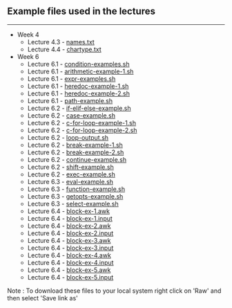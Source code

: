 ## Example files used in the lectures
___

* Week 4
  - Lecture 4.3 - [names.txt](names.txt) 
  - Lecture 4.4 - [chartype.txt](chartype.txt)
* Week 6
  - Lecture 6.1 - [condition-examples.sh](condition-examples.sh)
  - Lecture 6.1 - [arithmetic-example-1.sh](arithmetic-example-1.sh)
  - Lecture 6.1 - [expr-examples.sh](expr-examples.sh)
  - Lecture 6.1 - [heredoc-example-1.sh](heredoc-example-1.sh)
  - Lecture 6.1 - [heredoc-example-2.sh](heredoc-example-2.sh)
  - Lecture 6.1 - [path-example.sh](path-example.sh)
  - Lecture 6.2 - [if-elif-else-example.sh](if-elif-else-example.sh)
  - Lecture 6.2 - [case-example.sh](case-example.sh)
  - Lecture 6.2 - [c-for-loop-example-1.sh](c-for-loop-example-1.sh)
  - Lecture 6.2 - [c-for-loop-example-2.sh](c-for-loop-example-2.sh)
  - Lecture 6.2 - [loop-output.sh](loop-output.sh)
  - Lecture 6.2 - [break-example-1.sh](break-example-1.sh)
  - Lecture 6.2 - [break-example-2.sh](break-example-2.sh)
  - Lecture 6.2 - [continue-example.sh](continue-example.sh)
  - Lecture 6.2 - [shift-example.sh](shift-example.sh)
  - Lecture 6.2 - [exec-example.sh](exec-example.sh)
  - Lecture 6.3 - [eval-example.sh](eval-example.sh)
  - Lecture 6.3 - [function-example.sh](function-example.sh)
  - Lecture 6.3 - [getopts-example.sh](getopts-example.sh)
  - Lecture 6.3 - [select-example.sh](select-example.sh)
  - Lecture 6.4 - [block-ex-1.awk](block-ex-1.awk)
  - Lecture 6.4 - [block-ex-1.input](block-ex-1.input)
  - Lecture 6.4 - [block-ex-2.awk](block-ex-2.awk)
  - Lecture 6.4 - [block-ex-2.input](block-ex-2.input)
  - Lecture 6.4 - [block-ex-3.awk](block-ex-3.awk)
  - Lecture 6.4 - [block-ex-3.input](block-ex-3.input)
  - Lecture 6.4 - [block-ex-4.awk](block-ex-4.awk)
  - Lecture 6.4 - [block-ex-4.input](block-ex-4.input)
  - Lecture 6.4 - [block-ex-5.awk](block-ex-5.awk)
  - Lecture 6.4 - [block-ex-5.input](block-ex-5.input)


Note : To download these files to your local system right click on 'Raw' and then select 'Save link as'
